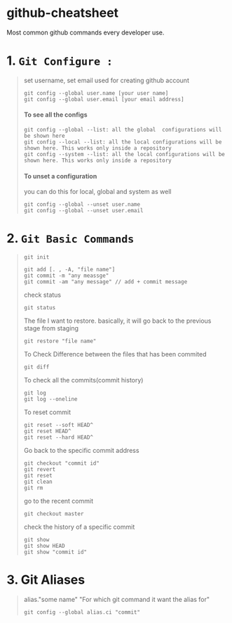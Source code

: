 # github-cheatsheet
Most common github commands every developer use.

# 1. `Git Configure :`
> set username, set email used for creating github account
> ```git
> git config --global user.name [your user name]
> git config --global user.email [your email address]
> ```
>#### To see all the configs
> ```git
> git config --global --list: all the global  configurations will be shown here
> git config --local --list: all the local configurations will be shown here. This works only inside a repository
> git config --system --list: all the local configurations will be shown here. This works only inside a repository
> ```
>####  To unset a configuration
> you can do this for local, global and system as well
> ```git
> git config --global --unset user.name
> git config --global --unset user.email
> ```
# 2. `Git Basic Commands`
> ```git
> git init
> ```
> ```git
> git add [. , -A, "file name"]
> git commit -m "any meassge"
> git commit -am "any message" // add + commit message
> ```
> check status 
> ```git
> git status
> ```
> The file I want to restore. basically, it will go back to the previous stage from staging
> ```git
> git restore "file name"
> ```
> To Check Difference between the files that has been commited
> ```git
> git diff
> ```
> To check all the commits(commit history)
> ```git
> git log
> git log --oneline
> ```
> To reset commit
> ```git
> git reset --soft HEAD^
> git reset HEAD^
> git reset --hard HEAD^
> ```
> Go back to the specific commit address
> ```git
> git checkout "commit id"
> git revert
> git reset
> git clean
> git rm
> ```
>  go to the recent commit
> ```git
> git checkout master
> ```
> check the history of a specific commit
> ```git
> git show
> git show HEAD
> git show "commit id"
# 3. Git Aliases
> alias."some name" "For which git command it want the alias for"
> ```git
> git config --global alias.ci "commit"
> ```
